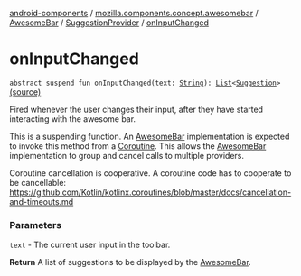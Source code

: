 [android-components](../../../index.md) / [mozilla.components.concept.awesomebar](../../index.md) / [AwesomeBar](../index.md) / [SuggestionProvider](index.md) / [onInputChanged](./on-input-changed.md)

# onInputChanged

`abstract suspend fun onInputChanged(text: `[`String`](https://kotlinlang.org/api/latest/jvm/stdlib/kotlin/-string/index.html)`): `[`List`](https://kotlinlang.org/api/latest/jvm/stdlib/kotlin.collections/-list/index.html)`<`[`Suggestion`](../-suggestion/index.md)`>` [(source)](https://github.com/mozilla-mobile/android-components/blob/master/components/concept/awesomebar/src/main/java/mozilla/components/concept/awesomebar/AwesomeBar.kt#L138)

Fired whenever the user changes their input, after they have started interacting with the awesome bar.

This is a suspending function. An [AwesomeBar](../index.md) implementation is expected to invoke this method from a
[Coroutine](https://kotlinlang.org/docs/reference/coroutines-overview.html). This allows the [AwesomeBar](../index.md)
implementation to group and cancel calls to multiple providers.

Coroutine cancellation is cooperative. A coroutine code has to cooperate to be cancellable:
https://github.com/Kotlin/kotlinx.coroutines/blob/master/docs/cancellation-and-timeouts.md

### Parameters

`text` - The current user input in the toolbar.

**Return**
A list of suggestions to be displayed by the [AwesomeBar](../index.md).

